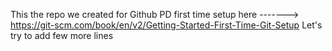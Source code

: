 This the repo we created for Github PD
first time setup here -------> https://git-scm.com/book/en/v2/Getting-Started-First-Time-Git-Setup
Let's  try to add few more lines
